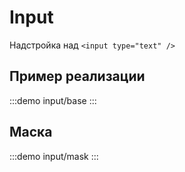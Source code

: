 # Input

Надстройка над `<input type="text" />`

## Пример реализации

:::demo
input/base
:::

## Маска

:::demo
input/mask
:::
